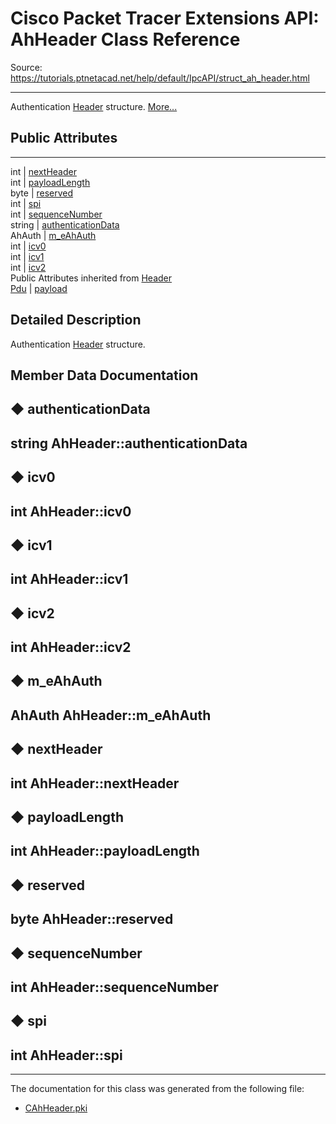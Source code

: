 # Cisco Packet Tracer Extensions API: AhHeader Class Reference

Source: https://tutorials.ptnetacad.net/help/default/IpcAPI/struct_ah_header.html

---

Authentication [Header](struct_header.html "Header structure.") structure. [More...](struct_ah_header.html#details)

##  Public Attributes  
  
---  
int | [nextHeader](struct_ah_header.html#a8b83c564d1693fba51ae673a8a809147)  
int | [payloadLength](struct_ah_header.html#aeb4538d7909caf36379fea8d6ffaae92)  
byte | [reserved](struct_ah_header.html#a1f332c30472aab393931a3ebaedb17e3)  
int | [spi](struct_ah_header.html#a17b76f8698383a4a8e9226d658b2737d)  
int | [sequenceNumber](struct_ah_header.html#a0427df6afb5c8d9f9bfd9a24bb3f3906)  
string | [authenticationData](struct_ah_header.html#a0aca5a64ac67b0bcbd06ca1549d9f3c3)  
AhAuth | [m_eAhAuth](struct_ah_header.html#af82604aa0593131c3f21dd0ed1ef6ac5)  
int | [icv0](struct_ah_header.html#a60235db250b9c0328d1d41d30b74881a)  
int | [icv1](struct_ah_header.html#a60536e3c9cc2c734750aa6eecd1526aa)  
int | [icv2](struct_ah_header.html#aa657776bceed788fc3ecb5c65d70a3d2)  
Public Attributes inherited from [Header](struct_header.html)  
[Pdu](struct_pdu.html) | [payload](struct_header.html#a07ee8693faef1e16c65765b5bcdc366d)  
  
## Detailed Description

Authentication [Header](struct_header.html "Header structure.") structure. 

## Member Data Documentation

## ◆ authenticationData

string AhHeader::authenticationData  
---  
  
## ◆ icv0

int AhHeader::icv0  
---  
  
## ◆ icv1

int AhHeader::icv1  
---  
  
## ◆ icv2

int AhHeader::icv2  
---  
  
## ◆ m_eAhAuth

AhAuth AhHeader::m_eAhAuth  
---  
  
## ◆ nextHeader

int AhHeader::nextHeader  
---  
  
## ◆ payloadLength

int AhHeader::payloadLength  
---  
  
## ◆ reserved

byte AhHeader::reserved  
---  
  
## ◆ sequenceNumber

int AhHeader::sequenceNumber  
---  
  
## ◆ spi

int AhHeader::spi  
---  
  
* * *

The documentation for this class was generated from the following file:

  * [CAhHeader.pki](_c_ah_header_8pki.html)


